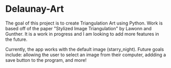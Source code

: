 # Delaunay-Art
The goal of this project is to create Triangulation Art using Python. Work is based off of the paper "Stylized Image Triangulation" by Lawonn and Gunther. It is a work in progress and I am looking to add
more features in the future.

Currently, the app works with the default image (starry_night). Future goals include: allowing the user to select an image from their computer, addding a save button to the program, and more!

